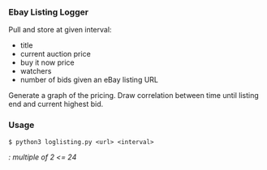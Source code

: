 ### Ebay Listing Logger

Pull and store at given interval:
- title
- current auction price
- buy it now price
- watchers
- number of bids
given an eBay listing URL

Generate a graph of the pricing.
Draw correlation between time until listing end and current highest bid.

### Usage
```console
$ python3 loglisting.py <url> <interval>
```
*<interval>: multiple of 2 <= 24*
